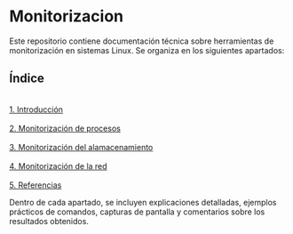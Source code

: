 # Monitorizacion

Este repositorio contiene documentación técnica sobre herramientas de monitorización en sistemas Linux. Se organiza en los siguientes apartados:

## Índice

<br>[1. Introducción ](https://github.com/HoracioGG/Visigodos/blob/main/Epoca.md)</br>
<br>[2. Monitorización de procesos](https://github.com/HoracioGG/Visigodos/blob/main/Arquitectura.md)</br>
<br>[3. Monitorización del alamacenamiento](https://github.com/HoracioGG/Visigodos/blob/main/Obras.md)</br>
<br>[4. Monitorización de la red](https://github.com/HoracioGG/Visigodos/blob/main/Obras.md)</br>
<br>[5. Referencias](https://github.com/HoracioGG/Visigodos/blob/main/Obras.md)</br>

Dentro de cada apartado, se incluyen explicaciones detalladas, ejemplos prácticos de comandos, capturas de pantalla y comentarios sobre los resultados obtenidos.
